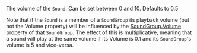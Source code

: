 The volume of the `Sound`. Can be set between 0 and 10. Defaults to 0.5

Note that if the `Sound` is a member of a `SoundGroup` its playback volume (but not the Volume property) will be influenced by the [SoundGroup.Volume](https://developer.roblox.com/api-reference/property/SoundGroup/Volume) property of that `SoundGroup`. The effect of this is multiplicative, meaning that a sound will play at the same volume if its Volume is 0.1 and its `SoundGroup`'s volume is 5 and vice-versa.